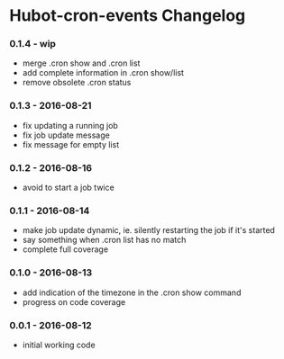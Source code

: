 Hubot-cron-events Changelog
==========================

### 0.1.4 - wip
- merge .cron show and .cron list
- add complete information in .cron show/list
- remove obsolete .cron status

### 0.1.3 - 2016-08-21
- fix updating a running job
- fix job update message
- fix message for empty list

### 0.1.2 - 2016-08-16
- avoid to start a job twice

### 0.1.1 - 2016-08-14
- make job update dynamic, ie. silently restarting the job if it's started
- say something when .cron list has no match
- complete full coverage

### 0.1.0 - 2016-08-13
- add indication of the timezone in the .cron show command
- progress on code coverage

### 0.0.1 - 2016-08-12
- initial working code
